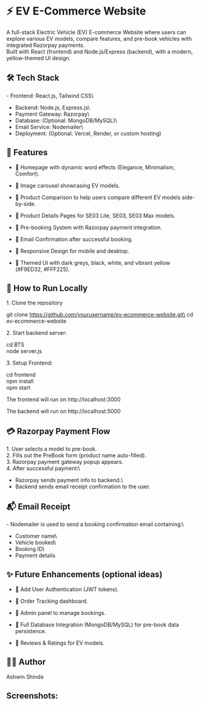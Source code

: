 # ⚡ EV E-Commerce Website

A full-stack Electric Vehicle (EV) E-commerce Website where users can
explore various EV models, compare features, and pre-book vehicles with
integrated Razorpay payments.\
Built with React (frontend) and Node.js/Express (backend), with a
modern, yellow-themed UI design.

## 🛠️ Tech Stack

\- Frontend: React.js, Tailwind CSS\
- Backend: Node.js, Express.js\
- Payment Gateway: Razorpay\
- Database: (Optional: MongoDB/MySQL)\
- Email Service: Nodemailer\
- Deployment: (Optional: Vercel, Render, or custom hosting)

## 🚗 Features

-   🌟 Homepage with dynamic word effects (Elegance, Minimalism,
    Comfort).

-   🌟 Image carousel showcasing EV models.

-   🌟 Product Comparison to help users compare different EV models
    side-by-side.

-   🌟 Product Details Pages for SE03 Lite, SE03, SE03 Max models.

-   🌟 Pre-booking System with Razorpay payment integration.

-   🌟 Email Confirmation after successful booking.

-   🌟 Responsive Design for mobile and desktop.

-   🌟 Themed UI with dark greys, black, white, and vibrant yellow
    (#F9ED32, #FFF225).

## 🚀 How to Run Locally

1\. Clone the repository

git clone https://github.com/yourusername/ev-ecommerce-website.git\
cd ev-ecommerce-website

2\. Start backend server:

cd BTS\
node server.js

3\. Setup Frontend:

cd frontend\
npm install\
npm start

The frontend will run on http://localhost:3000

The backend will run on http://localhost:5000

## 💳 Razorpay Payment Flow

1\. User selects a model to pre-book.\
2. Fills out the PreBook form (product name auto-filled).\
3. Razorpay payment gateway popup appears.\
4. After successful payment:\
- Razorpay sends payment info to backend.\
- Backend sends email receipt confirmation to the user.

## 📬 Email Receipt

\- Nodemailer is used to send a booking confirmation email containing:\
- Customer name\
- Vehicle booked\
- Booking ID\
- Payment details

## ✨ Future Enhancements (optional ideas)

-   🚀 Add User Authentication (JWT tokens).

-   🚀 Order Tracking dashboard.

-   🚀 Admin panel to manage bookings.

-   🚀 Full Database Integration (MongoDB/MySQL) for pre-book data
    persistence.

-   🚀 Reviews & Ratings for EV models.

## 👩‍💻 Author

Ashwin Shinde

## Screenshots:



